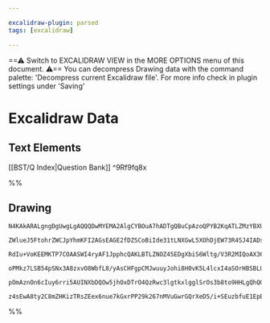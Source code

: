 ```yaml
---

excalidraw-plugin: parsed
tags: [excalidraw]

---
```

==⚠  Switch to EXCALIDRAW VIEW in the MORE OPTIONS menu of this document. ⚠== You can decompress Drawing data with the command palette: 'Decompress current Excalidraw file'. For more info check in plugin settings under 'Saving'

# Excalidraw Data

## Text Elements
[[BST/Q Index|Question Bank]] ^9Rf9fq8x


%%
## Drawing
```compressed-json
N4KAkARALgngDgUwgLgAQQQDwMYEMA2AlgCYBOuA7hADTgQBuCpAzoQPYB2KqATLZMzYBXUtiRoIACyhQ4zZAHoFAc0JRJQgEYA6bGwC2CgF7N6hbEcK4OCtptbErHALRY8RMpWdx8Q1TdIEfARcZgRmBShcZQUebQBGABYEmjoghH0EDihmbgBtcDBQMBKIEm4IAAkAZgBHIRCAVnjUkshYRAqgojkkflLMbgAGfsgYYdGIChJ1bh5GkcLISQRC

ZWlueJ5FtohrZWCJpYhmKFI2AGsEAGE2fDZSCoBiIde31tLNXGwL5XOhDjEW73R4SJ4IADsADNGlCoR9IFDCPh8ABlWCHCSCDwIk5nS4IADqM0km0mp3OV3RMEx6Gx5Um/3WHHCuTQO1KbDg3zU4zQ8VejOEgJZzDZqA4QhR5IQCGI3GqPAAHEM+MdGCx2Fx+ZMNaxOAA5ThiOYATgAbErzY0lQtJkI4MRcFA5ZsIY1GolTRChubqkrTdVJoRmAA

RdIu+VoKEEMKTP7COAASWI4ryAF1JpphcQAKLBTLZNOZ45EDgXbiS6Wltg/V3R2MIQoAX36xVKLswUAqeTyACFUQAVBQARVQScBWAAPiOGqctag+9YLun07ioZwoKjCEZxLwOYjNwAxXD6ZF81DxSadqAAQSIym16GCUO7uqYUHMBHvayf0C5uLlBIpoAEpQqaUK1EqgzXvAe7QFgb7HIM/JqrsF52sc0zELMaDVPE1TaKaxHujajSBu6kwrGsGx

oPMkz7LSB54pSNx3A8zxvO8WbfL8/yAsCHFgpCMJwuuyJohi8H0vK5L4lcxI4aSOrHBSBLUrSJx3AyxxMpIorisxXI8rAmyCrpOYGZWUr4DK9aoF6vrmu+mqcGS6pMPqHBGhwJp4Tw1Qeo0PAQhC9qOs69nxKRXo+n6AaJMGYYRvZMb4HGxwJg6KbFlmOb5hkWQ5PkJa7GWFZoFWtk1nWUaoGlGW7Ho2S4IQLKkCm1nVrsDxrG1BCDohPb9kOo7j

pOmAznOn6cIuy6rri5AUINXbDQOw5jhOxDTrO4QzRwc3lgtkxlgglSrOs3b8to9HHLgQhQGwIHhDue5nA0LbgKVexwHA6KRdw7bQCsmQVA+Gz9AwhAIBQS4/FlAnsaC6BPEeaPox8EDYCIgTZEmLr6OirGCcjEAvFxQyY9jpC41A+MZHDfE5iTzwibC8KQ9TtP0/oR4SRp0nabJhRYzjRU80TBKKbhl6c2LeME5LVJSRUMlU/LdMEyBwjMqyRylF

z4sEwA8ty2C8mZHKizTRsZEex6nue7kGxrPP29k267nMVuGwrGQrXeD5/i+SEuzbfuE1EpB3jTbAUCsuB1VVcvh5rGS5oCt6x/HIR1Xs2fq6nPPawCxBWViki4KQcCY38JCe3uQzgK2dBIsE4rAM2IDNkAA=
```
%%